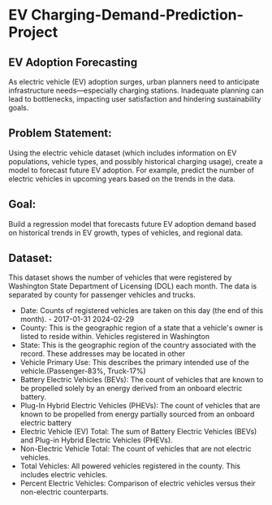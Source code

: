 # EV Charging-Demand-Prediction-Project
## EV Adoption Forecasting
As electric vehicle (EV) adoption surges, urban planners need to anticipate infrastructure needs—especially charging stations. Inadequate planning can lead to bottlenecks, impacting user satisfaction and hindering sustainability goals.

## Problem Statement: 
Using the electric vehicle dataset (which includes information on EV populations, vehicle types, and possibly historical charging usage), create a model to forecast future EV adoption. For example, predict the number of electric vehicles in upcoming years based on the trends in the data.

## Goal: 
Build a regression model that forecasts future EV adoption demand based on historical trends in EV growth, types of vehicles, and regional data.

## Dataset: 
This dataset shows the number of vehicles that were registered by Washington State Department of Licensing (DOL) each month. The data is separated by county for passenger vehicles and trucks.

- Date: Counts of registered vehicles are taken on this day (the end of this month). - 2017-01-31 2024-02-29
- County: This is the geographic region of a state that a vehicle's owner is listed to reside within. Vehicles registered in Washington
- State: This is the geographic region of the country associated with the record. These addresses may be located in other
- Vehicle Primary Use: This describes the primary intended use of the vehicle.(Passenger-83%, Truck-17%)
- Battery Electric Vehicles (BEVs): The count of vehicles that are known to be propelled solely by an energy derived from an onboard electric battery.
- Plug-In Hybrid Electric Vehicles (PHEVs): The count of vehicles that are known to be propelled from energy partially sourced from an onboard electric battery
- Electric Vehicle (EV) Total: The sum of Battery Electric Vehicles (BEVs) and Plug-in Hybrid Electric Vehicles (PHEVs).
- Non-Electric Vehicle Total: The count of vehicles that are not electric vehicles.
- Total Vehicles: All powered vehicles registered in the county. This includes electric vehicles.
- Percent Electric Vehicles: Comparison of electric vehicles versus their non-electric counterparts.
